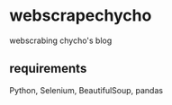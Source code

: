 # webscrapechycho
webscrabing chycho's blog
## requirements
Python, Selenium, BeautifulSoup, pandas
